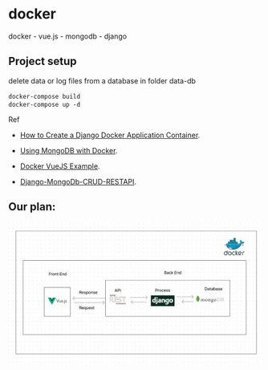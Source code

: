 # docker

docker - vue.js - mongodb - django

## Project setup

delete data or log files from a database in folder data-db

```
docker-compose build
docker-compose up -d
```

Ref

- [How to Create a Django Docker Application Container](https://duckduckgo.com).

- [Using MongoDB with Docker](https://earthly.dev/blog/mongodb-docker/).

- [Docker VueJS Example](https://www.middlewareinventory.com/blog/docker-vuejs/).

- [Django-MongoDb-CRUD-RESTAPI](https://github.com/rishi772001/Django-MongoDb-CRUD-RESTAPI/blob/main/django_mongodb/settings.py).

## Our plan:

![Drag Racing](img.jpg)
